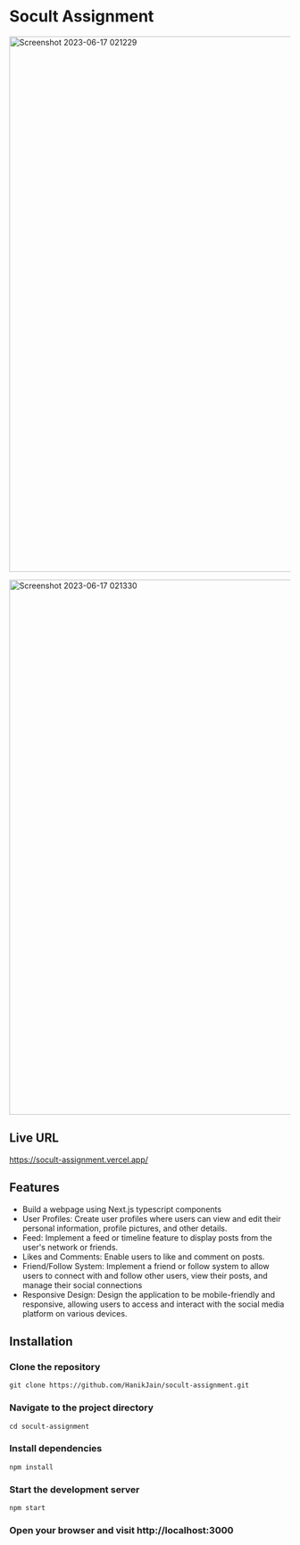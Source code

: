 # Socult Assignment

[
<img width="960" alt="Screenshot 2023-06-17 021229" src="https://github.com/HanikJain/socult-assignment/assets/68358443/d9cdfcab-8834-4c59-a42e-1ecfaa11e0f7">
](url)

[
<img width="959" alt="Screenshot 2023-06-17 021330" src="https://github.com/HanikJain/socult-assignment/assets/68358443/4d43c57f-401c-4015-97f8-56fec740cade">
](url)

## Live URL

https://socult-assignment.vercel.app/

## Features

- Build a webpage using Next.js typescript components
- User Profiles: Create user profiles where users can view and edit their personal information, profile pictures, and other details.
- Feed: Implement a feed or timeline feature to display posts from the user's network or friends.
- Likes and Comments: Enable users to like and comment on posts.
- Friend/Follow System: Implement a friend or follow system to allow users to connect with and follow other users, view their posts, and manage their social connections
- Responsive Design: Design the application to be mobile-friendly and responsive, allowing users to access and interact with the social media platform on various devices.

## Installation

### Clone the repository

```
git clone https://github.com/HanikJain/socult-assignment.git
```

### Navigate to the project directory

```
cd socult-assignment
```

### Install dependencies

```
npm install
```

### Start the development server

```
npm start
```

### Open your browser and visit http://localhost:3000
